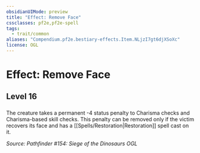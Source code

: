 ```yaml
---
obsidianUIMode: preview
title: "Effect: Remove Face"
cssclasses: pf2e,pf2e-spell
tags:
  - trait/common
aliases: "Compendium.pf2e.bestiary-effects.Item.NLjzI7gt6djXSoXc"
license: OGL
---
```

# Effect: Remove Face
## Level 16
### 






The creature takes a permanent -4 status penalty to Charisma checks and Charisma-based skill checks. This penalty can be removed only if the victim recovers its face and has a [[Spells/Restoration|Restoration]] spell cast on it.

*Source: Pathfinder #154: Siege of the Dinosaurs*
*OGL*